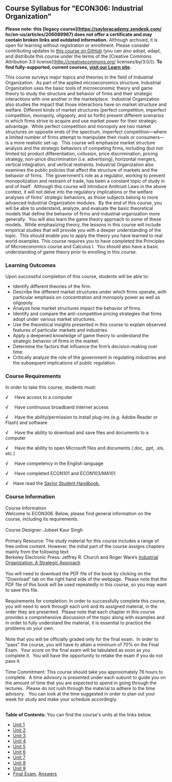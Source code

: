 Course Syllabus for "ECON306: Industrial Organization"
------------------------------------------------------

**Please note: this [legacy course](https://sayloracademy.zendesk.com/
hc/en-us/articles/206089967) does not offer a certificate and may contain 
broken links and outdated information.** Although archived, it is open 
for learning without registration or enrollment. Please consider contributing 
updates to [this course on GitHub](https://github.com/saylordotorg/course_econ306) 
(you can also adopt, adapt, and distribute this course under the terms of 
the [Creative Commons Attribution 3.0 license](http://creativecommons.org/
licenses/by/3.0/)). **To find fully-supported, current courses, [visit our 
Learn site](https://learn.saylor.org).**

This course surveys major topics and theories in the field of Industrial
Organization.  As part of the applied microeconomics structure,
Industrial Organization uses the basic tools of microeconomic theory and
game theory to study the structure and behavior of firms and their
strategic interactions with one another in the marketplace.  Industrial
Organization also studies the impact that those interactions have on
market structure and welfare. Different kinds of market structures
(perfect competition, imperfect competition, monopoly, oligopoly, and so
forth) present different scenarios in which firms strive to acquire and
use market power for their strategic advantage.  While perfect
competition and monopoly are two market structures on opposite ends of
the spectrum, imperfect competition—where a limited number of firms
attempt to manipulate their rivals or consumers—is a more realistic
set-up.  This course will emphasize market structure analysis and the
strategic behaviors of competing firms, including (but not limited to)
product differentiation, collusion, price discrimination, pricing
strategy, non-price discrimination (i.e. advertising), horizontal
mergers, vertical integration, and vertical restraints. Industrial
Organization also examines the public policies that affect the structure
of markets and the behavior of firms.  The government’s role as a
regulator, working to prevent monopolization and restraint of trade, has
been a constant topic of study in and of itself.  Although this course
will introduce Antitrust Laws in the above context, it will not delve
into the regulatory implications or the welfare analyses of firms'
strategic behaviors, as those subjects belong to more advanced
Industrial Organization modules.  By the end of this course, you will be
able to understand, analyze, and evaluate the basic theoretical models
that define the behavior of firms and industrial organization more
generally.  You will also learn the game theory approach to some of
these models.  While emphasizing theory, the lessons in this course will
include empirical studies that will provide you with a deeper
understanding of the topic.  This should enable you to apply the theory
you have learned to real world examples. This course requires you to
have completed the Principles of Microeconomics course and Calculus I. 
You should also have a basic understanding of game theory prior to
enrolling in this course.

### Learning Outcomes

Upon successful completion of this course, students will be able to:

-   Identify different theories of the firm.
-   Describe the different market structures under which firms operate,
    with particular emphasis on concentration and monopoly power as well
    as oligopoly.
-   Analyze how market structures impact the behavior of firms.
-   Identify and compare the anti-competitive pricing strategies that
    firms adopt under various market structures.
-   Use the theoretical insights presented in this course to explain
    observed features of particular markets and industries.
-   Apply a deepened knowledge of game theory to understand the
    strategic behavior of firms in the market.
-   Determine the factors that influence the firm’s decision-making over
    time.
-   Critically analyze the role of the government in regulating
    industries and the subsequent implications of public regulation.

### Course Requirements

In order to take this course, students must:

√     Have access to a computer

√     Have continuous broadband Internet access

√     Have the ability/permission to install plug-ins (e.g. Adobe Reader
or Flash) and software

√     Have the ability to download and save files and documents to a
computer

√     Have the ability to open Microsoft files and documents (.doc,
.ppt, .xls, etc.)

√     Have competency in the English language 

√     Have completed ECON101 and ECON103/MA101

√    Have read the [Saylor Student
Handbook.](http://www.saylor.org/site/wp-content/uploads/2012/05/Saylor-StudentHandbook.pdf)

### Course Information

Course Information  
 Welcome to ECON306. Below, please find general information on the
course, including its requirements.  
    
 Course Designer: Jubeet Kaur Singh  
    
 Primary Resource: The study material for this course includes a range
of free online content. However, the initial part of the course assigns
chapters mainly from the following text:  
 Berkeley Electronic Press: Jeffrey R. Church and Roger Ware’s
[Industrial Organization: A Strategic
Approach](http://works.bepress.com/jeffrey_church/23/)  
    
 You will need to download the PDF file of the book by clicking on the
"Download" tab on the right hand side of the webpage.  Please note that
the PDF file of this book will be used repeatedly in this course, so you
may want to save this file.   
    
 Requirements for completion: In order to successfully complete this
course, you will need to work through each unit and its assigned
material, in the order they are presented.  Please note that each
chapter in this course provides a comprehensive discussion of the topic
along with examples and in order to fully understand the material, it is
essential to practice the  problems on your own.  
    
 Note that you will be officially graded only for the final exam.  In
order to "pass" the course, you will have to attain a minimum of 70% on
the Final Exam.  Your score on the final exam will be tabulated as soon
as you complete it.  You will have the opportunity to retake the exam if
you do not pass it.  
    
 Time Commitment: This course should take you approximately 76 hours to
complete.  A time advisory is presented under each subunit to guide you
on the amount of time that you are expected to spend in going through
the lectures.  Please do not rush through the material to adhere to the
time advisory.   You can look at the time suggested in order to plan out
your week for study and make your schedule accordingly.  
    

**Table of Contents:** You can find the course's units at the links below.

- [Unit 1](https://legacy.saylor.org/econ306/Unit01/)
- [Unit 2](https://legacy.saylor.org/econ306/Unit02/)
- [Unit 3](https://legacy.saylor.org/econ306/Unit03/)
- [Unit 4](https://legacy.saylor.org/econ306/Unit04/)
- [Unit 5](https://legacy.saylor.org/econ306/Unit05/)
- [Unit 6](https://legacy.saylor.org/econ306/Unit06/)
- [Unit 7](https://legacy.saylor.org/econ306/Unit07/)
- [Unit 8](https://legacy.saylor.org/econ306/Unit08/)
- [Unit 9](https://legacy.saylor.org/econ306/Unit09/)
- [Final Exam](http://saylordotorg.github.io/LegacyExams/ECON/ECON306/ECON306-FinalExam.html), [Answers](http://saylordotorg.github.io/LegacyExams/ECON/ECON306/ECON306-FinalExam-Answers.html)

